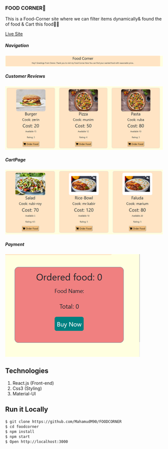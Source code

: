 ### FOOD CORNER🥥

This is a Food-Corner site where we can filter items dynamically& found the of food & Cart this food🍔🥥




[Live Site](https://foodcornerio.netlify.app/)


##### Navigation
![ScreenShot of Form](screenshots/a.png)




##### Customer Reviews
![ScreenShot of Form](screenshots/b.png)

##### CartPage
![ScreenShot of Form](screenshots/c.png)

##### Payment
![ScreenShot of Form](screenshots/e.png)

## Technologies
 
1. React.js (Front-end)
2. Css3 (Styling)
3. Material-UI


## Run it Locally
```
$ git clone https://github.com/MahamudM90/FOODCORNER
$ cd foodcorner
$ npm install
$ npm start
$ Open http://localhost:3000
```






